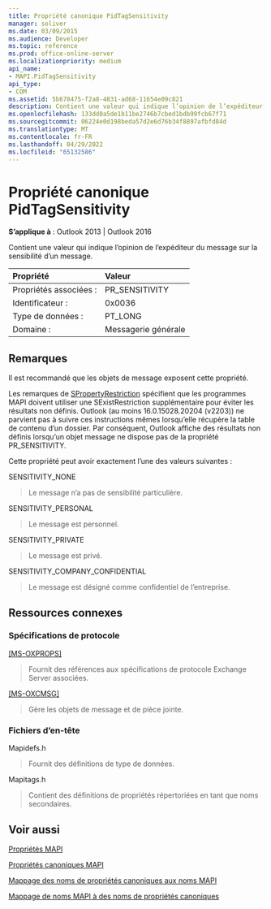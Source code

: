 ```yaml
---
title: Propriété canonique PidTagSensitivity
manager: soliver
ms.date: 03/09/2015
ms.audience: Developer
ms.topic: reference
ms.prod: office-online-server
ms.localizationpriority: medium
api_name:
- MAPI.PidTagSensitivity
api_type:
- COM
ms.assetid: 5b678475-f2a8-4831-ad68-11654e09c821
description: Contient une valeur qui indique l’opinion de l’expéditeur du message sur la sensibilité d’un message pour Outlook 2013 ou Outlook 2016.
ms.openlocfilehash: 133dd0a5de1b11be2746b7cbed1bdb99fcb67f71
ms.sourcegitcommit: 06224e0d198beda57d2e6d76b34f8897afbfd84d
ms.translationtype: MT
ms.contentlocale: fr-FR
ms.lasthandoff: 04/29/2022
ms.locfileid: "65132586"
---
```

# <a name="pidtagsensitivity-canonical-property"></a>Propriété canonique PidTagSensitivity

  
  
**S’applique à** : Outlook 2013 | Outlook 2016 
  
Contient une valeur qui indique l’opinion de l’expéditeur du message sur la sensibilité d’un message.
  
|Propriété |Valeur |
|:-----|:-----|
|Propriétés associées :  <br/> |PR_SENSITIVITY  <br/> |
|Identificateur :  <br/> |0x0036  <br/> |
|Type de données :  <br/> |PT_LONG  <br/> |
|Domaine :  <br/> |Messagerie générale  <br/> |
   
## <a name="remarks"></a>Remarques

Il est recommandé que les objets de message exposent cette propriété.
  
Les remarques de [SPropertyRestriction](spropertyrestriction.md) spécifient que les programmes MAPI doivent utiliser une SExistRestriction supplémentaire pour éviter les résultats non définis. Outlook (au moins 16.0.15028.20204 (v2203)) ne parvient pas à suivre ces instructions mêmes lorsqu’elle récupère la table de contenu d’un dossier. Par conséquent, Outlook affiche des résultats non définis lorsqu’un objet message ne dispose pas de la propriété PR_SENSITIVITY.
  
Cette propriété peut avoir exactement l’une des valeurs suivantes :
  
SENSITIVITY_NONE 
  
> Le message n’a pas de sensibilité particulière.
    
SENSITIVITY_PERSONAL 
  
> Le message est personnel.
    
SENSITIVITY_PRIVATE 
  
> Le message est privé.
    
SENSITIVITY_COMPANY_CONFIDENTIAL 
  
> Le message est désigné comme confidentiel de l’entreprise.
    
## <a name="related-resources"></a>Ressources connexes

### <a name="protocol-specifications"></a>Spécifications de protocole

[[MS-OXPROPS]](https://msdn.microsoft.com/library/f6ab1613-aefe-447d-a49c-18217230b148%28Office.15%29.aspx)
  
> Fournit des références aux spécifications de protocole Exchange Server associées.
    
[[MS-OXCMSG]](https://msdn.microsoft.com/library/7fd7ec40-deec-4c06-9493-1bc06b349682%28Office.15%29.aspx)
  
> Gère les objets de message et de pièce jointe.
    
### <a name="header-files"></a>Fichiers d’en-tête

Mapidefs.h
  
> Fournit des définitions de type de données.
    
Mapitags.h
  
> Contient des définitions de propriétés répertoriées en tant que noms secondaires.
    
## <a name="see-also"></a>Voir aussi



[Propriétés MAPI](mapi-properties.md)
  
[Propriétés canoniques MAPI](mapi-canonical-properties.md)
  
[Mappage des noms de propriétés canoniques aux noms MAPI](mapping-canonical-property-names-to-mapi-names.md)
  
[Mappage de noms MAPI à des noms de propriétés canoniques](mapping-mapi-names-to-canonical-property-names.md)

